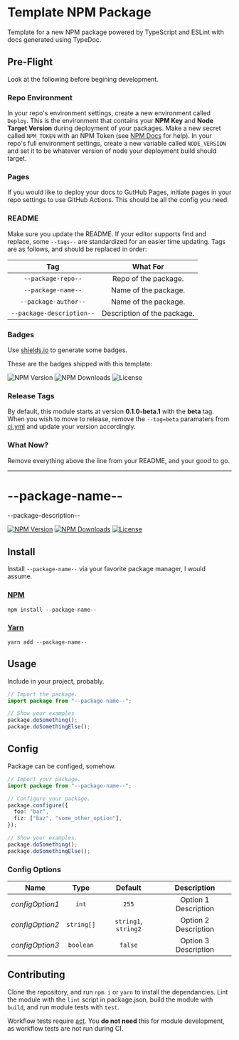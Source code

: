 # Template NPM Package

Template for a new NPM package powered by TypeScript and ESLint with docs generated using TypeDoc.

## Pre-Flight

Look at the following before begining development.

### Repo Environment

In your repo's environment settings, create a new environment called `Deploy`. This is the environment that contains your **NPM Key** and **Node Target Version** during deployment of your packages. Make a new secret called `NPM_TOKEN` with an NPM Token (see [NPM Docs](https://docs.npmjs.com/creating-and-viewing-access-tokens) for help). In your repo's full environment settings, create a new variable called `NODE_VERSION` and set it to be whatever version of node your deployment build should target.

### Pages

If you would like to deploy your docs to GutHub Pages, initiate pages in your repo settings to use GitHub Actions. This should be all the config you need.

### README

Make sure you update the README. If your editor supports find and replace, some `--tags--` are standardized for an easier time updating. Tags are as follows, and should be replaced in order:

|            Tag            |          What For           |
| :-----------------------: | :-------------------------: |
|    `--package-repo--`     |    Repo of the package.     |
|    `--package-name--`     |    Name of the package.     |
|   `--package-author--`    |    Name of the package.     |
| `--package-description--` | Description of the package. |

### Badges

Use [shields.io](https://shields.io) to generate some badges.

These are the badges shipped with this template:

![NPM Version](https://img.shields.io/badge/null-%3Cpackage%20version%20here%3E-null?style=flat-square&label=NPM%20Version&labelColor=cc3838&color=f0f0f0)
![NPM Downloads](https://img.shields.io/badge/null-%3C18%20month%20package%20downloads%3E-null?style=flat-square&label=NPM%20Downloads&labelColor=cc3838&color=f0f0f0)
![License](https://img.shields.io/badge/null-%3Cpackage%20licence%3E-null?style=flat-square&label=Licence&color=f0f0f0)

### Release Tags

By default, this module starts at version **0.1.0-beta.1** with the **beta** tag. When you wish to move to release, remove the `--tag=beta` paramaters from [ci.yml](https://github.com/--package-name--/--package-repo--/blob/main/.github/workflows/ci.yml) and update your version accordingly.

### What Now?

Remove everything above the line from your README, and your good to go.

---

# --package-name--

--package-description--

[![NPM Version](https://img.shields.io/npm/v/--package-name--?style=flat-square&label=NPM%20Version&labelColor=cc3838&color=f0f0f0)](https://www.npmjs.com/package/--package-name--)
[![NPM Downloads](https://img.shields.io/npm/d18m/--package-name--?style=flat-square&label=NPM%20Downloads&labelColor=cc3838&color=f0f0f0)](https://www.npmjs.com/package/--package-name--)
[![License](https://img.shields.io/github/license/--package-author--/--package-repo--?style=flat-square&label=Licence&color=f0f0f0)](https://github.com/--package-author--/--package-repo--?tab=MIT-1-ov-file)

## Install

Install `--package-name--` via your favorite package manager, I would assume.

### [NPM](https://www.npmjs.com/package/--package-name--)

```shell
npm install --package-name--
```

### [Yarn](https://yarnpkg.com/package?name=--package-name--)

```shell
yarn add --package-name--
```

## Usage

Include in your project, probably.

```ts
// Import the package.
import package from "--package-name--";

// Show your examples
package.doSomething();
package.doSomethingElse();
```

## Config

Package can be configed, somehow.

```ts
// Import your package.
import package from "--package-name--";

// Configure your package.
package.configure({
  foo: "bar",
  fiz: ["baz", "some_other_option"],
});

// Show your examples.
package.doSomething();
package.doSomethingElse();
```

### Config Options

|      Name       |    Type    |       Default        |     Description      |
| :-------------: | :--------: | :------------------: | :------------------: |
| _configOption1_ |   `int`    |        `255`         | Option 1 Description |
| _configOption2_ | `string[]` | `string1`, `string2` | Option 2 Description |
| _configOption3_ | `boolean`  |       `false`        | Option 3 Description |

## Contributing

Clone the repository, and run `npm i` or `yarn` to install the dependancies. Lint the module with the `lint` script in package.json, build the module with `build`, and run module tests with `test`.

Workflow tests require [act](https://github.com/nektos/act). You **do not need** this for module development, as workflow tests are not run during CI.
